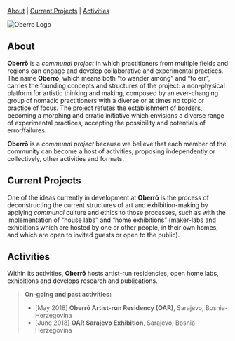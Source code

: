 
[About](https://oberro.github.io/#about) | [Current Projects](https://oberro.github.io/#current-projects) | [Activities](https://oberro.github.io/#activities)

![Oberro Logo](https://avatars2.githubusercontent.com/u/39494183?s=400&u=f4f7f7c4fec06854e26120cab75c184634fd2054&v=4)

## **About**

**Oberrō** is a *communal project* in which practitioners from multiple fields and regions can engage and develop collaborative and experimental practices. The name **Oberrō**, which means both “to wander among” and “to err”, carries the founding concepts and structures of the project: a non-physical platform for artistic thinking and making, composed by an ever-changing group of nomadic practitioners with a diverse or at times no topic or practice of focus. The project refutes the establishment of borders, becoming a morphing and erratic initiative which envisions a diverse range of experimental practices, accepting the possibility and potentials of error/failures. 

**Oberrō** is a *communal project* because we believe that each member of the community can become a host of activities, proposing independently or collectively, other activities and formats. 


## **Current Projects**

One of the ideas currently in development at **Oberrō** is the process of deconstructing the current structures of art and exhibition-making by applying *communal* culture and ethics to those processes, such as with the implementation of “house labs” and “home exhibitions” (maker-labs and exhibitions which are hosted by one or other people, in their own homes, and which are open to invited guests or open to the public).


## **Activities**

Within its activities, **Oberrō** hosts artist-run residencies, open home labs, exhibitions and develops research and publications. 

> **On-going and past activities:**
>
> - [May 2018] **Oberrō Artist-run Residency (OAR)**, Sarajevo, Bosnia-Herzegovina
> - [June 2018] **OAR Sarajevo Exhibition**, Sarajevo, Bosnia-Herzegovina


